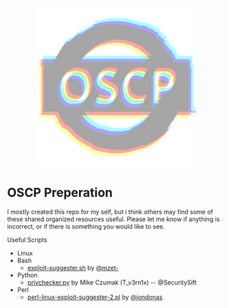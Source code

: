 <div align="center">
  <img src="banner.png" />
</div>

# OSCP Preperation 

I mostly created this repo for my self, but i think others may find some of these shared organized resources useful. Please let me know if anything is incorrect, or if there is something you would like to see.



Useful Scripts

 * Linux
  * Bash
    * [exploit-suggester.sh](https://raw.githubusercontent.com/switchhalt/OSCP-Prep/main/scripts/linux/bash/mzet-exploit-suggester.sh) by [@mzet-](https://github.com/mzet-/)
  * Python
    * [privchecker.py](https://raw.githubusercontent.com/switchhalt/OSCP-Prep/main/scripts/linux/python/privchecker.py) by Mike Czumak (T_v3rn1x) -- @SecuritySift
  * Perl
    * [perl-linux-exploit-suggester-2.pl](https://raw.githubusercontent.com/switchhalt/OSCP-Prep/main/scripts/linux/perl/perl-linux-exploit-suggester-2.pl) by [@jondonas](https://github.com/jondonas/)
 
